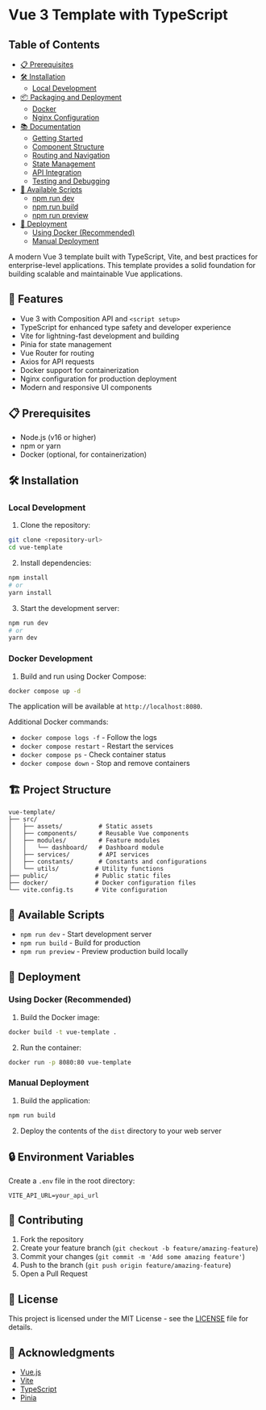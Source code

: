 # Vue 3 Template with TypeScript

## Table of Contents

- [📋 Prerequisites](#-prerequisites)
- [🛠️ Installation](#-installation)
    - [Local Development](#local-development)
- [📦 Packaging and Deployment](#-packaging-and-deployment)
    - [Docker](#docker)
    - [Nginx Configuration](#nginx-configuration)
- [📚 Documentation](#-documentation)
    - [Getting Started](#getting-started)
    - [Component Structure](#component-structure)
    - [Routing and Navigation](#routing-and-navigation)
    - [State Management](#state-management)
    - [API Integration](#api-integration)
    - [Testing and Debugging](#testing-and-debugging)
- [🔧 Available Scripts](#-available-scripts)
    - [npm run dev](#npm-run-dev)
    - [npm run build](#npm-run-build)
    - [npm run preview](#npm-run-preview)
- [🚢 Deployment](#-deployment)
    - [Using Docker (Recommended)](#using-docker-recommended)
    - [Manual Deployment](#manual-deployment)

A modern Vue 3 template built with TypeScript, Vite, and best practices for enterprise-level applications. This template provides a solid foundation for building scalable and maintainable Vue applications.

## 🚀 Features

- Vue 3 with Composition API and `<script setup>`
- TypeScript for enhanced type safety and developer experience
- Vite for lightning-fast development and building
- Pinia for state management
- Vue Router for routing
- Axios for API requests
- Docker support for containerization
- Nginx configuration for production deployment
- Modern and responsive UI components

## 📋 Prerequisites

- Node.js (v16 or higher)
- npm or yarn
- Docker (optional, for containerization)

## 🛠️ Installation

### Local Development

1. Clone the repository:

```bash
git clone <repository-url>
cd vue-template
```

2. Install dependencies:

```bash
npm install
# or
yarn install
```

3. Start the development server:

```bash
npm run dev
# or
yarn dev
```

### Docker Development

1. Build and run using Docker Compose:

```bash
docker compose up -d
```

The application will be available at `http://localhost:8080`.

Additional Docker commands:

- `docker compose logs -f` - Follow the logs
- `docker compose restart` - Restart the services
- `docker compose ps` - Check container status
- `docker compose down` - Stop and remove containers

## 🏗️ Project Structure

```
vue-template/
├── src/
│   ├── assets/          # Static assets
│   ├── components/      # Reusable Vue components
│   ├── modules/         # Feature modules
│   │   └── dashboard/   # Dashboard module
│   ├── services/        # API services
│   ├── constants/       # Constants and configurations
│   └── utils/          # Utility functions
├── public/             # Public static files
├── docker/             # Docker configuration files
└── vite.config.ts      # Vite configuration
```

## 🔧 Available Scripts

- `npm run dev` - Start development server
- `npm run build` - Build for production
- `npm run preview` - Preview production build locally

## 🚢 Deployment

### Using Docker (Recommended)

1. Build the Docker image:

```bash
docker build -t vue-template .
```

2. Run the container:

```bash
docker run -p 8080:80 vue-template
```

### Manual Deployment

1. Build the application:

```bash
npm run build
```

2. Deploy the contents of the `dist` directory to your web server

## 🔒 Environment Variables

Create a `.env` file in the root directory:

```env
VITE_API_URL=your_api_url
```

## 🤝 Contributing

1. Fork the repository
2. Create your feature branch (`git checkout -b feature/amazing-feature`)
3. Commit your changes (`git commit -m 'Add some amazing feature'`)
4. Push to the branch (`git push origin feature/amazing-feature`)
5. Open a Pull Request

## 📝 License

This project is licensed under the MIT License - see the [LICENSE](LICENSE) file for details.

## 🙏 Acknowledgments

- [Vue.js](https://vuejs.org/)
- [Vite](https://vitejs.dev/)
- [TypeScript](https://www.typescriptlang.org/)
- [Pinia](https://pinia.vuejs.org/)
